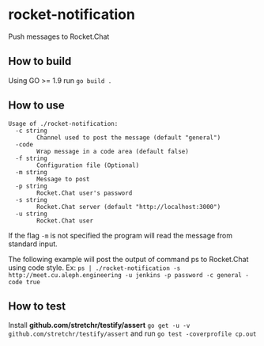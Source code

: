 # rocket-notification
Push messages to Rocket.Chat

## How to build

Using GO >= 1.9 run
`go build .`


## How to use
```
Usage of ./rocket-notification:
  -c string
        Channel used to post the message (default "general")
  -code
        Wrap message in a code area (default false)
  -f string
        Configuration file (Optional)
  -m string
        Message to post
  -p string
        Rocket.Chat user's password
  -s string
        Rocket.Chat server (default "http://localhost:3000")
  -u string
        Rocket.Chat user
```
If the flag `-m` is not specified the program will read the message from standard input.

The following example will post the output of command ps to Rocket.Chat using code style.
Ex: `ps | ./rocket-notification -s http://meet.cu.aleph.engineering -u jenkins -p password -c general -code true`


## How to test

Install **github.com/stretchr/testify/assert** `go get -u -v github.com/stretchr/testify/assert`
and run `go test -coverprofile cp.out`
